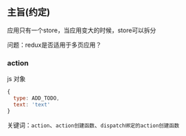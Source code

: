 ## 主旨(约定)

应用只有一个store，当应用变大的时候，store可以拆分

问题：redux是否适用于多页应用？

### action

js 对象

```javascript
{
  type: ADD_TODO,
  text: 'text'
}
```

关键词：`action`、`action创建函数`、`dispatch绑定的action创建函数`

### 
